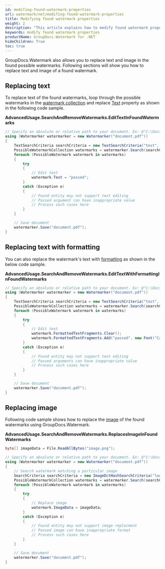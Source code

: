 ```yaml
---
id: modifing-found-watermark-properties
url: watermark/net/modifing-found-watermark-properties
title: Modifying found watermark properties
weight: 2
description: "This article explains how to modify found watermark properties while using GroupDocs. Watermarks API."
keywords: modify found watermark properties
productName: GroupDocs.Watermark for .NET
hideChildren: True
toc: true
---
```

GroupDocs.Watermark also allows you to replace text and image in the found possible watermarks. Following sections will show you how to replace text and image of a found watermark.

## Replacing text

To replace text of the found watermarks, loop through the possible watermarks in the [watermark collection](https://reference.groupdocs.com/net/watermark/groupdocs.watermark.search/possiblewatermarkcollection) and replace [Text](https://reference.groupdocs.com/net/watermark/groupdocs.watermark.search/possiblewatermark/properties/text) property as shown in the following code sample.

**AdvancedUsage.SearchAndRemoveWatermarks.EditTextInFoundWatermarks**

```csharp
// Specify an absolute or relative path to your document. Ex: @"C:\Docs\document.pdf"
using (Watermarker watermarker = new Watermarker("document.pdf"))
{
    TextSearchCriteria searchCriteria = new TextSearchCriteria("test", false);
    PossibleWatermarkCollection watermarks = watermarker.Search(searchCriteria);
    foreach (PossibleWatermark watermark in watermarks)
    {
        try
        {
            // Edit text
            watermark.Text = "passed";
        }
        catch (Exception e)
        {
            // Found entity may not support text editing
            // Passed argument can have inappropriate value
            // Process such cases here
        }
    }

    // Save document
    watermarker.Save("document.pdf");
}
```

## Replacing text with formatting

You can also replace the watermark's text with [formatting](https://reference.groupdocs.com/net/watermark/groupdocs.watermark.search/possiblewatermark/properties/formattedtextfragments) as shown in the below code sample.

**AdvancedUsage.SearchAndRemoveWatermarks.EditTextWithFormattingInFoundWatermarks**

```csharp
// Specify an absolute or relative path to your document. Ex: @"C:\Docs\document.pdf"
using (Watermarker watermarker = new Watermarker("document.pdf"))
{
    TextSearchCriteria searchCriteria = new TextSearchCriteria("test", false);
    PossibleWatermarkCollection watermarks = watermarker.Search(searchCriteria);
    foreach (PossibleWatermark watermark in watermarks)
    {
        try
        {
            // Edit text
            watermark.FormattedTextFragments.Clear();
            watermark.FormattedTextFragments.Add("passed", new Font("Calibri", 19, FontStyle.Bold), Color.Red, Color.Aqua);
        }
        catch (Exception e)
        {
            // Found entity may not support text editing
            // Passed arguments can have inappropriate value
            // Process such cases here
        }
    }

    // Save document
    watermarker.Save("document.pdf");
}
```

## Replacing image

Following code sample shows how to replace the [image](https://reference.groupdocs.com/net/watermark/groupdocs.watermark.search/possiblewatermark/properties/imagedata) of the found watermarks using GroupDocs.Watermark.

**AdvancedUsage.SearchAndRemoveWatermarks.ReplacesImageInFoundWatermarks**

```csharp
byte[] imageData = File.ReadAllBytes("image.png");

// Specify an absolute or relative path to your document. Ex: @"C:\Docs\document.pdf"
using (Watermarker watermarker = new Watermarker("document.pdf"))
{
    // Search watermark matching a particular image
    SearchCriteria searchCriteria = new ImageDctHashSearchCriteria("logo.bmp");
    PossibleWatermarkCollection watermarks = watermarker.Search(searchCriteria);
    foreach (PossibleWatermark watermark in watermarks)
    {
        try
        {
            // Replace image
            watermark.ImageData = imageData;
        }
        catch (Exception e)
        {
            // Found entity may not support image replacment
            // Passed image can have inappropriate format
            // Process such cases here
        }
    }

    // Save document
    watermarker.Save("document.pdf");
}
```

